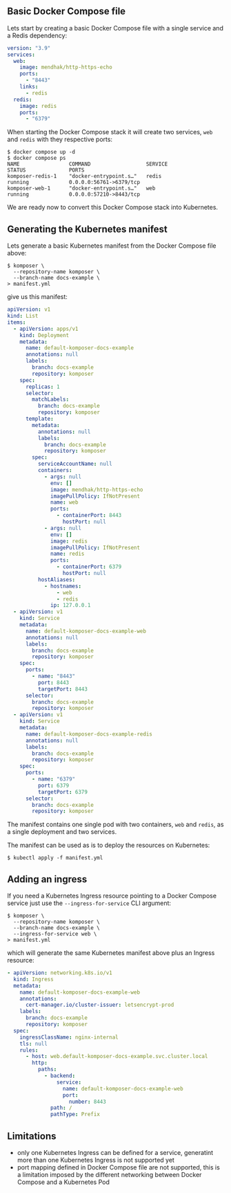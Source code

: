 ## Basic Docker Compose file

Lets start by creating a basic Docker Compose file with a single service and a Redis dependency:

```yaml
version: "3.9"
services:
  web:
    image: mendhak/http-https-echo
    ports:
      - "8443"
    links:
      - redis
  redis:
    image: redis
    ports:
      - "6379"
```

When starting the Docker Compose stack it will create two services, `web` and `redis` with they respective ports:

```shell
$ docker compose up -d
$ docker compose ps
NAME                COMMAND                  SERVICE             STATUS              PORTS
komposer-redis-1    "docker-entrypoint.s…"   redis               running             0.0.0.0:56761->6379/tcp
komposer-web-1      "docker-entrypoint.s…"   web                 running             0.0.0.0:57210->8443/tcp
```

We are ready now to convert this Docker Compose stack into Kubernetes.

## Generating the Kubernetes manifest

Lets generate a basic Kubernetes manifest from the Docker Compose file above:

```shell
$ komposer \
  --repository-name komposer \
  --branch-name docs-example \
> manifest.yml
```

give us this manifest:

```yaml
apiVersion: v1
kind: List
items:
  - apiVersion: apps/v1
    kind: Deployment
    metadata:
      name: default-komposer-docs-example
      annotations: null
      labels:
        branch: docs-example
        repository: komposer
    spec:
      replicas: 1
      selector:
        matchLabels:
          branch: docs-example
          repository: komposer
      template:
        metadata:
          annotations: null
          labels:
            branch: docs-example
            repository: komposer
        spec:
          serviceAccountName: null
          containers:
            - args: null
              env: []
              image: mendhak/http-https-echo
              imagePullPolicy: IfNotPresent
              name: web
              ports:
                - containerPort: 8443
                  hostPort: null
            - args: null
              env: []
              image: redis
              imagePullPolicy: IfNotPresent
              name: redis
              ports:
                - containerPort: 6379
                  hostPort: null
          hostAliases:
            - hostnames:
                - web
                - redis
              ip: 127.0.0.1
  - apiVersion: v1
    kind: Service
    metadata:
      name: default-komposer-docs-example-web
      annotations: null
      labels:
        branch: docs-example
        repository: komposer
    spec:
      ports:
        - name: "8443"
          port: 8443
          targetPort: 8443
      selector:
        branch: docs-example
        repository: komposer
  - apiVersion: v1
    kind: Service
    metadata:
      name: default-komposer-docs-example-redis
      annotations: null
      labels:
        branch: docs-example
        repository: komposer
    spec:
      ports:
        - name: "6379"
          port: 6379
          targetPort: 6379
      selector:
        branch: docs-example
        repository: komposer
```

The manifest contains one single pod with two containers, `web` and `redis`, as a single deployment and two services.

The manifest can be used as is to deploy the resources on Kubernetes:

```shell
$ kubectl apply -f manifest.yml
```

## Adding an ingress

If you need a Kubernetes Ingress resource pointing to a Docker Compose service just use the `--ingress-for-service` CLI argument:

```shell
$ komposer \
  --repository-name komposer \
  --branch-name docs-example \
  --ingress-for-service web \
> manifest.yml
```

which will generate the same Kubernetes manifest above plus an Ingress resource:

```yaml
- apiVersion: networking.k8s.io/v1
  kind: Ingress
  metadata:
    name: default-komposer-docs-example-web
    annotations:
      cert-manager.io/cluster-issuer: letsencrypt-prod
    labels:
      branch: docs-example
      repository: komposer
  spec:
    ingressClassName: nginx-internal
    tls: null
    rules:
      - host: web.default-komposer-docs-example.svc.cluster.local
        http:
          paths:
            - backend:
                service:
                  name: default-komposer-docs-example-web
                  port:
                    number: 8443
              path: /
              pathType: Prefix
```

## Limitations

- only one Kubernetes Ingress can be defined for a service, generatint more than one Kubernetes Ingress is not supported yet
- port mapping defined in Docker Compose file are not supported, this is a limitation imposed by the different networking between Docker Compose and a Kubernetes Pod
